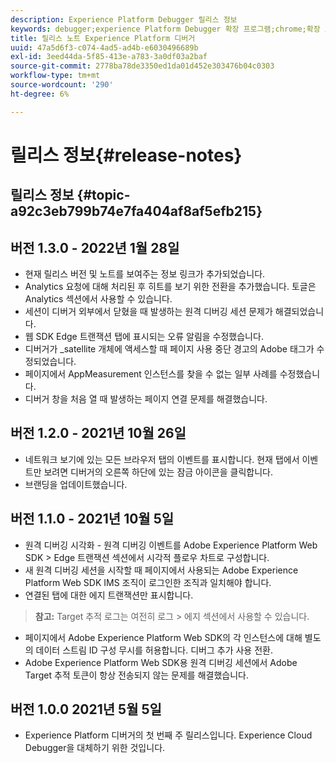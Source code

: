 ```yaml
---
description: Experience Platform Debugger 릴리스 정보
keywords: debugger;experience Platform Debugger 확장 프로그램;chrome;확장 프로그램;릴리스 정보
title: 릴리스 노트 Experience Platform 디버거
uuid: 47a5d6f3-c074-4ad5-ad4b-e6030496689b
exl-id: 3eed44da-5f85-413e-a783-3a0df03a2baf
source-git-commit: 2778ba78de3350ed1da01d452e303476b04c0303
workflow-type: tm+mt
source-wordcount: '290'
ht-degree: 6%

---
```


# 릴리스 정보{#release-notes}

## 릴리스 정보 {#topic-a92c3eb799b74e7fa404af8af5efb215}

## 버전 1.3.0 - 2022년 1월 28일

* 현재 릴리스 버전 및 노트를 보여주는 정보 링크가 추가되었습니다.
* Analytics 요청에 대해 처리된 후 히트를 보기 위한 전환을 추가했습니다. 토글은 Analytics 섹션에서 사용할 수 있습니다.
* 세션이 디버거 외부에서 닫혔을 때 발생하는 원격 디버깅 세션 문제가 해결되었습니다.
* 웹 SDK Edge 트랜잭션 탭에 표시되는 오류 알림을 수정했습니다.
* 디버거가 _satellite 개체에 액세스할 때 페이지 사용 중단 경고의 Adobe 태그가 수정되었습니다.
* 페이지에서 AppMeasurement 인스턴스를 찾을 수 없는 일부 사례를 수정했습니다.
* 디버거 창을 처음 열 때 발생하는 페이지 연결 문제를 해결했습니다.

## 버전 1.2.0 - 2021년 10월 26일

* 네트워크 보기에 있는 모든 브라우저 탭의 이벤트를 표시합니다. 현재 탭에서 이벤트만 보려면 디버거의 오른쪽 하단에 있는 잠금 아이콘을 클릭합니다.
* 브랜딩을 업데이트했습니다.

## 버전 1.1.0 - 2021년 10월 5일

* 원격 디버깅 시각화 - 원격 디버깅 이벤트를 Adobe Experience Platform Web SDK > Edge 트랜잭션 섹션에서 시각적 플로우 차트로 구성합니다.
* 새 원격 디버깅 세션을 시작할 때 페이지에서 사용되는 Adobe Experience Platform Web SDK IMS 조직이 로그인한 조직과 일치해야 합니다.
* 연결된 탭에 대한 에지 트랜잭션만 표시합니다.

> **참고:** Target 추적 로그는 여전히 로그 > 에지 섹션에서 사용할 수 있습니다.
* 페이지에서 Adobe Experience Platform Web SDK의 각 인스턴스에 대해 별도의 데이터 스트림 ID 구성 무시를 허용합니다. 디버그 추가 사용 전환.
* Adobe Experience Platform Web SDK용 원격 디버깅 세션에서 Adobe Target 추적 토큰이 항상 전송되지 않는 문제를 해결했습니다.

## 버전 1.0.0 2021년 5월 5일

* Experience Platform 디버거의 첫 번째 주 릴리스입니다. Experience Cloud Debugger을 대체하기 위한 것입니다.
